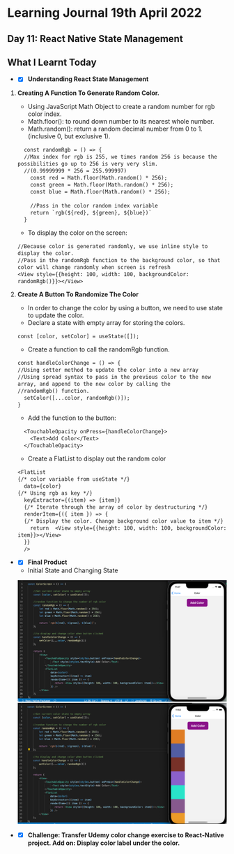 # Learning Journal 19th April 2022
## Day 11: React Native State Management
## What I Learnt Today
* - [x] **Understanding React State Management**
1.  **Creating A Function To Generate Random Color.**
    * Using JavaScript Math Object to create a random number for rgb color index.
    * Math.floor(): to round down number to its nearest whole number.
    * Math.random(): return a random decimal number from 0 to 1. (inclusive 0, but exclusive 1).
    ```
      const randomRgb = () => {
      //Max index for rgb is 255, we times random 256 is because the possibilities go up to 256 is very very slim.
      //(0.99999999 * 256 = 255.999997)
        const red = Math.floor(Math.random() * 256);
        const green = Math.floor(Math.random() * 256);
        const blue = Math.floor(Math.random() * 256);
        
        //Pass in the color random index variable
        return `rgb(${red}, ${green}, ${blue})`
      }
    ```
    
    * To display the color on the screen:
    ```
    //Because color is generated randomly, we use inline style to display the color.
    //Pass in the randomRgb function to the background color, so that color will change randomly when screen is refresh
    <View style={{height: 100, width: 100, backgroundColor: randomRgb()}}></View>
    ```
2.  **Create A Button To Randomize The Color**
    * In order to change the color by using a button, we need to use state to update the color.
    * Declare a state with empty array for storing the colors.
    ```
    const [color, setColor] = useState([]);
    ```
    * Create a function to call the randomRgb function.
    ```
    const handleColorChange = () => {
    //Using setter method to update the color into a new array 
    //Using spread syntax to pass in the previous color to the new array, and append to the new color by calling the
    //randomRgb() function.
      setColor([...color, randomRgb()]);
    }
    ```
    * Add the function to the button:
    ```
      <TouchableOpacity onPress={handleColorChange}>
        <Text>Add Color</Text>
      </TouchableOpacity>
    ```
    * Create a FlatList to display out the random color
    ```
    <FlatList
    {/* color variable from useState */}
      data={color}
    {/* Using rgb as key */}
      keyExtractor={(item) => {item}}
      {/* Iterate through the array of color by destructuring */}
      renderItem={({ item }) => {
      {/* Display the color. Change background color value to item */}
        return  <View style={{height: 100, width: 100, backgroundColor: item}}></View>
      }}
      />
    ```
* - [x]  **Final Product**
   *  Initial State and Changing State
    <p float="left">
      <img src="https://github.com/janson-gan/react-native-training/blob/main/images/Screenshot%202022-04-19%20at%2011.47.25%20AM.png" width="480" />
      <img src="https://github.com/janson-gan/react-native-training/blob/main/images/Screenshot%202022-04-19%20at%2011.53.44%20AM.png" width="480" />
   </p>
* - [x] **Challenge: Transfer Udemy color change exercise to React-Native project. Add on: Display color label under the color.** 
  
    
